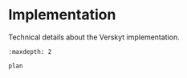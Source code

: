 # Implementation

Technical details about the Verskyt implementation.

```{toctree}
:maxdepth: 2

plan
```

```{include} plan.md
```